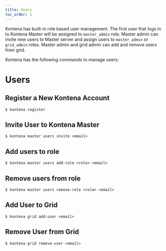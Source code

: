 ```yaml
---
title: Users
toc_order: 1
---
```


Kontena has built-in role based user management. The first user that logs in to Kontena Master will be assigned to `master_admin` role. Master admin can invite new users to Master server and assign users to `master_admin` or `grid_admin` roles. Master admin and grid admin can add and remove users from grid.

Kontena has the following commands to manage users:

# Users

## Register a New Kontena Account

```
$ kontena register
```

## Invite User to Kontena Master

```
$ kontena master users invite <email>
```

## Add users to role

```
$ kontena master users add-role <role> <email>
```

## Remove users from role

```
$ kontena master users remove-role <role> <email>
```

## Add User to Grid

```
$ kontena grid add-user <email>
```

## Remove User from Grid

```
$ kontena grid remove-user <email>
```
